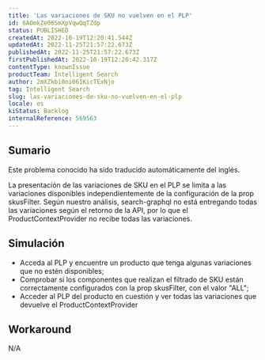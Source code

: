 ```yaml
---
title: 'Las variaciones de SKU no vuelven en el PLP'
id: 6AOmkZe06SmXpVqwQqTZdp
status: PUBLISHED
createdAt: 2022-10-19T12:20:41.544Z
updatedAt: 2022-11-25T21:57:22.673Z
publishedAt: 2022-11-25T21:57:22.673Z
firstPublishedAt: 2022-10-19T12:20:42.317Z
contentType: knownIssue
productTeam: Intelligent Search
author: 2mXZkbi0oi061KicTExNjo
tag: Intelligent Search
slug: las-variaciones-de-sku-no-vuelven-en-el-plp
locale: es
kiStatus: Backlog
internalReference: 569563
---
```


## Sumario

<div class="alert alert-info">
  <p>Este problema conocido ha sido traducido automáticamente del inglés.</p>
</div>


La presentación de las variaciones de SKU en el PLP se limita a las variaciones disponibles independientemente de la configuración de la prop skusFilter. Según nuestro análisis, search-graphql no está entregando todas las variaciones según el retorno de la API, por lo que el ProductContextProvider no recibe todas las variaciones.



## Simulación


- Acceda al PLP y encuentre un producto que tenga algunas variaciones que no estén disponibles;
- Comprobar si los componentes que realizan el filtrado de SKU están correctamente configurados con la prop skusFilter, con el valor "ALL";
- Acceder al PLP del producto en cuestión y ver todas las variaciones que devuelve el ProductContextProvider



## Workaround


N/A

